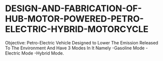 # DESIGN-AND-FABRICATION-OF-HUB-MOTOR-POWERED-PETRO-ELECTRIC-HYBRID-MOTORCYCLE
Objective: Petro-Electric Vehicle Designed to Lower The Emission Released To The Environment And Have 3 Modes In It Namely -Gasoline Mode -Electric Mode -Hybrid Mode.
